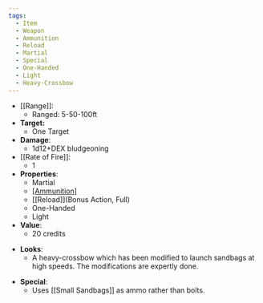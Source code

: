 ```yaml
---
tags:
  - Item
  - Weapon
  - Ammunition
  - Reload
  - Martial
  - Special
  - One-Handed
  - Light
  - Heavy-Crossbow
---
```

- [[Range]]:
	- Ranged: 5-50-100ft
- **Target:**
	- One Target
- **Damage**:
	- 1d12+DEX bludgeoning
- [[Rate of Fire]]:
	- 1
- **Properties**:
	- Martial
	* [[Ammunition]](5)
	* [[Reload]](Bonus Action, Full)
	* One-Handed
	* Light
- **Value**:
	- 20 credits
* **Looks**:
	* A heavy-crossbow which has been modified to launch sandbags at high speeds. The modifications are expertly done.
- **Special**:
	- Uses [[Small Sandbags]] as ammo rather than bolts.